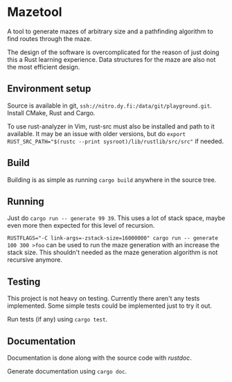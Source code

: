 # Mazetool

A tool to generate mazes of arbitrary size and a pathfinding algorithm to find
routes through the maze.

The design of the software is overcomplicated for the reason of just doing
this a Rust learning experience. Data structures for the maze are also not
the most efficient design.

## Environment setup

Source is available in git, `ssh://nitro.dy.fi:/data/git/playground.git`.
Install CMake, Rust and Cargo.

To use rust-analyzer in Vim, rust-src must also be installed and
path to it available. It may be an issue with older versions, but
do `export RUST_SRC_PATH="$(rustc --print sysroot)/lib/rustlib/src/src"`
if needed.

## Build

Building is as simple as running `cargo build` anywhere in the source tree.

## Running

Just do `cargo run -- generate 99 39`.
This uses a lot of stack space, maybe even more then expected for this
level of recursion.

`RUSTFLAGS="-C link-args=-zstack-size=16000000" cargo run -- generate 100 300 >foo`
can be used to run the maze generation with an increase the stack size.
This shouldn't needed as the maze generation algorithm is not recursive
anymore.

## Testing

This project is not heavy on testing. Currently there aren't any tests implemented.
Some simple tests could be implemented just to try it out.

Run tests (if any) using `cargo test`.

## Documentation

Documentation is done along with the source code with _rustdoc_.

Generate documentation using `cargo doc`.

